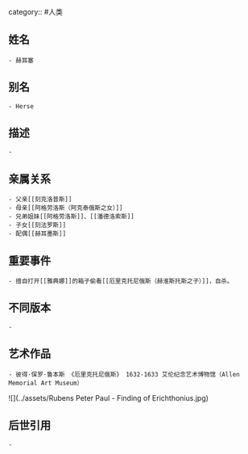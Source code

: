 category:: #人类
## 姓名
	- 赫耳塞
## 别名
	- Herse
## 描述
	-
## 亲属关系
	- 父亲[[刻克洛普斯]]
	- 母亲[[阿格劳洛斯（阿克泰俄斯之女）]]
	- 兄弟姐妹[[阿格劳洛斯]]、[[潘德洛索斯]]
	- 子女[[刻法罗斯]]
	- 配偶[[赫耳墨斯]]
## 重要事件
	- 擅自打开[[雅典娜]]的箱子偷看[[厄里克托尼俄斯（赫淮斯托斯之子）]]，自杀。
## 不同版本
	-
## 艺术作品
	- 彼得·保罗·鲁本斯 《厄里克托尼俄斯》 1632-1633 艾伦纪念艺术博物馆（Allen Memorial Art Museum）
 ![](../assets/Rubens Peter Paul - Finding of Erichthonius.jpg)
## 后世引用
	-
